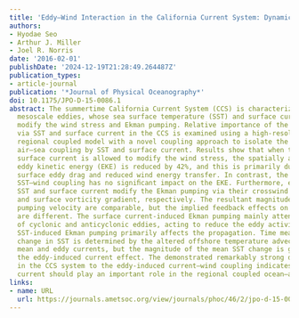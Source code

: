 ```yaml
---
title: 'Eddy–Wind Interaction in the California Current System: Dynamics and Impacts'
authors:
- Hyodae Seo
- Arthur J. Miller
- Joel R. Norris
date: '2016-02-01'
publishDate: '2024-12-19T21:28:49.264487Z'
publication_types:
- article-journal
publication: '*Journal of Physical Oceanography*'
doi: 10.1175/JPO-D-15-0086.1
abstract: The summertime California Current System (CCS) is characterized by energetic
  mesoscale eddies, whose sea surface temperature (SST) and surface current can signiﬁcantly
  modify the wind stress and Ekman pumping. Relative importance of the eddy–wind interactions
  via SST and surface current in the CCS is examined using a high-resolution (7 km)
  regional coupled model with a novel coupling approach to isolate the small-scale
  air–sea coupling by SST and surface current. Results show that when the eddy-induced
  surface current is allowed to modify the wind stress, the spatially averaged surface
  eddy kinetic energy (EKE) is reduced by 42%, and this is primarily due to enhanced
  surface eddy drag and reduced wind energy transfer. In contrast, the eddy-induced
  SST–wind coupling has no signiﬁcant impact on the EKE. Furthermore, eddyinduced
  SST and surface current modify the Ekman pumping via their crosswind SST gradient
  and surface vorticity gradient, respectively. The resultant magnitudes of the Ekman
  pumping velocity are comparable, but the implied feedback effects on the eddy statistics
  are different. The surface current-induced Ekman pumping mainly attenuates the amplitude
  of cyclonic and anticyclonic eddies, acting to reduce the eddy activity, while the
  SST-induced Ekman pumping primarily affects the propagation. Time mean–rectiﬁed
  change in SST is determined by the altered offshore temperature advection by the
  mean and eddy currents, but the magnitude of the mean SST change is greater with
  the eddy-induced current effect. The demonstrated remarkably strong dynamical response
  in the CCS system to the eddy-induced current–wind coupling indicates that eddyinduced
  current should play an important role in the regional coupled ocean–atmosphere system.
links:
- name: URL
  url: https://journals.ametsoc.org/view/journals/phoc/46/2/jpo-d-15-0086.1.xml
---
```

